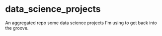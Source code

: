 # data_science_projects
An aggregated repo some data science projects I'm using to get back into the groove.

